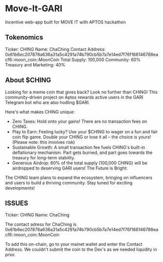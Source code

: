 # Move-It-GARI
Incentive web-app built for MOVE IT with APTOS hackathon 

## Tokenomics
Ticker: CHING
Name: ChaChing
Contact Address: 0x61b6ec207878a636a31a5c4291a74b790cb5b7a7e14ed7f76f166146788eacf6::moon_coin::MoonCoin
Total Supply: 100,000
Community: 60%
Treasury and Marketing: 40%

## About $CHING
Looking for a meme coin that gives back? Look no further than CHING! This community-driven project on Aptos rewards active users in the GARI Telegram bot who are also hodling $GARI.

Here's what makes CHING unique:

* Zero Taxes: Hold onto your gains! There are no transaction fees on CHING.
* Play to Earn: Feeling lucky? Use your $CHING to wager on a fun and fair coin flip game. Double your CHING or lose it all – the choice is yours! (Please note: this involves risk)
* Sustainable Growth: A small transaction fee fuels CHING's built-in deflationary mechanism. Part gets burned, and part goes towards the treasury for long-term stability.
* Generous Airdrop: 60% of the total supply (100,000 CHING) will be airdropped to deserving GARI users!
The Future is Bright:

The CHING team plans to expand the ecosystem, bringing on influencers and users to build a thriving community. Stay tuned for exciting developments!

## ISSUES
Ticker: CHING
Name: ChaChing

The contact adress for ChaChing is 0x61b6ec207878a636a31a5c4291a74b790cb5b7a7e14ed7f76f166146788eacf6::moon_coin::MoonCoin

To add this on-chain, go to your mainet wallet and enter the Contact Address. We couldn't submit the coin to the Dex's as we needed liquidity in prior.